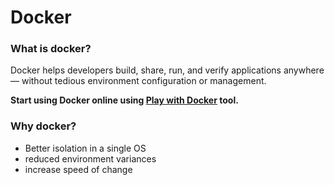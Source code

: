 # Docker

### What is docker?

Docker helps developers build, share, run, and verify applications anywhere — without tedious environment configuration or management.

**Start using Docker online using [Play with Docker](https://labs.play-with-docker.com/) tool.**

### Why docker?

- Better isolation in a single OS
- reduced environment variances
- increase speed of change

